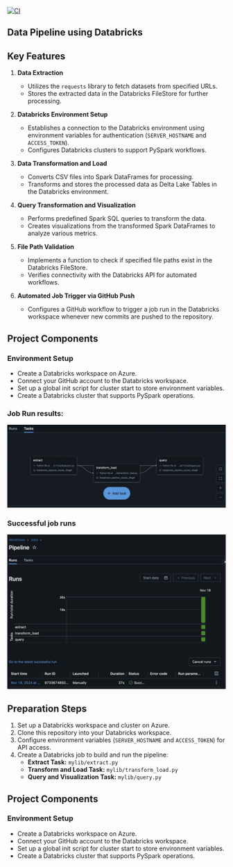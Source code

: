 
[![CI](https://github.com/nogibjj/AfagR_data_pipeline_week11/actions/workflows/cicd.yml/badge.svg)](https://github.com/nogibjj/AfagR_data_pipeline_week11/actions/workflows/cicd.yml)


##  Data Pipeline using Databricks

## Key Features

1. **Data Extraction**
   - Utilizes the `requests` library to fetch datasets from specified URLs.
   - Stores the extracted data in the Databricks FileStore for further processing.

2. **Databricks Environment Setup**
   - Establishes a connection to the Databricks environment using environment variables for authentication (`SERVER_HOSTNAME` and `ACCESS_TOKEN`).
   - Configures Databricks clusters to support PySpark workflows.

3. **Data Transformation and Load**
   - Converts CSV files into Spark DataFrames for processing.
   - Transforms and stores the processed data as Delta Lake Tables in the Databricks environment.

4. **Query Transformation and Visualization**
   - Performs predefined Spark SQL queries to transform the data.
   - Creates visualizations from the transformed Spark DataFrames to analyze various metrics.

5. **File Path Validation**
   - Implements a function to check if specified file paths exist in the Databricks FileStore.
   - Verifies connectivity with the Databricks API for automated workflows.

6. **Automated Job Trigger via GitHub Push**
   - Configures a GitHub workflow to trigger a job run in the Databricks workspace whenever new commits are pushed to the repository.
   
## Project Components

### Environment Setup
- Create a Databricks workspace on Azure.
- Connect your GitHub account to the Databricks workspace.
- Set up a global init script for cluster start to store environment variables.
- Create a Databricks cluster that supports PySpark operations.
### Job Run results:
![Pipeline](results/pipeline.png)

### Successful job runs
![Pipeline](results/runsss.png)

## Preparation Steps

1. Set up a Databricks workspace and cluster on Azure.
2. Clone this repository into your Databricks workspace.
3. Configure environment variables (`SERVER_HOSTNAME` and `ACCESS_TOKEN`) for API access.
4. Create a Databricks job to build and run the pipeline:
   - **Extract Task:** `mylib/extract.py`
   - **Transform and Load Task:** `mylib/transform_load.py`
   - **Query and Visualization Task:** `mylib/query.py`


## Project Components

### Environment Setup
- Create a Databricks workspace on Azure.
- Connect your GitHub account to the Databricks workspace.
- Set up a global init script for cluster start to store environment variables.
- Create a Databricks cluster that supports PySpark operations.


